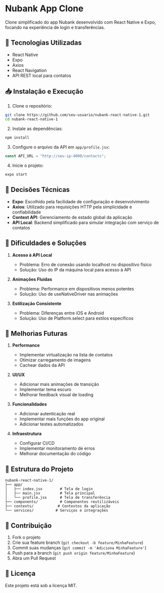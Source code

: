 # Nubank App Clone

Clone simplificado do app Nubank desenvolvido com React Native e Expo, focando na experiência de login e transferências.

## 🚀 Tecnologias Utilizadas

- React Native
- Expo
- Axios
- React Navigation 
- API REST local para contatos

## 📥 Instalação e Execução

1. Clone o repositório:
```bash
git clone https://github.com/seu-usuario/nubank-react-native-1.git
cd nubank-react-native-1
```

2. Instale as dependências:
```bash
npm install
```

3. Configure o arquivo da API em `app/profile.jsx`:
```javascript
const API_URL = "http://seu-ip:4000/contacts";
```

4. Inicie o projeto:
```bash
expo start
```

## 🎯 Decisões Técnicas

- **Expo**: Escolhido pela facilidade de configuração e desenvolvimento
- **Axios**: Utilizado para requisições HTTP pela simplicidade e confiabilidade
- **Context API**: Gerenciamento de estado global da aplicação
- **API Local**: Backend simplificado para simular integração com serviço de contatos

## 🔄 Dificuldades e Soluções

1. **Acesso à API Local**
   - Problema: Erro de conexão usando localhost no dispositivo físico
   - Solução: Uso do IP da máquina local para acesso à API

2. **Animações Fluidas**
   - Problema: Performance em dispositivos menos potentes
   - Solução: Uso de useNativeDriver nas animações

3. **Estilização Consistente**
   - Problema: Diferenças entre iOS e Android
   - Solução: Uso de Platform.select para estilos específicos

## 🔮 Melhorias Futuras

1. **Performance**
   - Implementar virtualização na lista de contatos
   - Otimizar carregamento de imagens
   - Cachear dados da API

2. **UI/UX**
   - Adicionar mais animações de transição
   - Implementar tema escuro
   - Melhorar feedback visual de loading

3. **Funcionalidades**
   - Adicionar autenticação real
   - Implementar mais funções do app original
   - Adicionar testes automatizados

4. **Infraestrutura**
   - Configurar CI/CD
   - Implementar monitoramento de erros
   - Melhorar documentação do código

## 📝 Estrutura do Projeto

```
nubank-react-native-1/
├── app/
│   ├── index.jsx        # Tela de login
│   ├── main.jsx         # Tela principal
│   └── profile.jsx      # Tela de transferência
├── components/          # Componentes reutilizáveis
├── contexts/           # Contextos da aplicação
└── services/          # Serviços e integrações
```

## 🤝 Contribuição

1. Fork o projeto
2. Crie sua feature branch (`git checkout -b feature/MinhaFeature`)
3. Commit suas mudanças (`git commit -m 'Adiciona MinhaFeature'`)
4. Push para a branch (`git push origin feature/MinhaFeature`)
5. Abra um Pull Request

## 📄 Licença

Este projeto está sob a licença MIT.